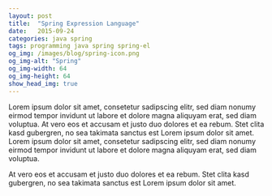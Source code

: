 ```yaml
---
layout: post
title:  "Spring Expression Language"
date:   2015-09-24
categories: java spring
tags: programming java spring spring-el
og_img: /images/blog/spring-icon.png
og_img-alt: "Spring"
og_img-width: 64
og_img-height: 64
show_head_img: true
---
```

Lorem ipsum dolor sit amet, consetetur sadipscing elitr, sed diam nonumy eirmod tempor invidunt ut labore et dolore magna aliquyam erat, sed diam voluptua. At vero eos et accusam et justo duo dolores et ea rebum. Stet clita kasd gubergren, no sea takimata sanctus est Lorem ipsum dolor sit amet. Lorem ipsum dolor sit amet, consetetur sadipscing elitr, sed diam nonumy eirmod tempor invidunt ut labore et dolore magna aliquyam erat, sed diam voluptua.

At vero eos et accusam et justo duo dolores et ea rebum. Stet clita kasd gubergren, no sea takimata sanctus est Lorem ipsum dolor sit amet.
